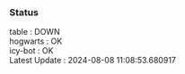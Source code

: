 ### Status


table : DOWN  
hogwarts : OK  
icy-bot : OK  
Latest Update : 2024-08-08 11:08:53.680917
